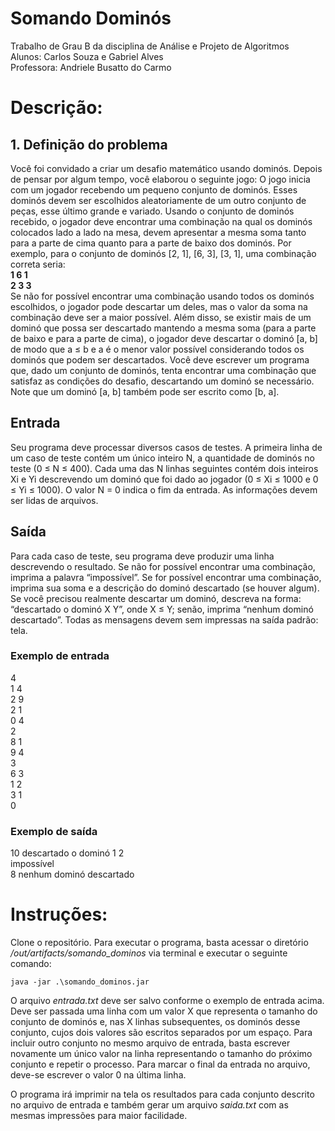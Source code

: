 # Somando Dominós
Trabalho de Grau B da disciplina de Análise e Projeto de Algoritmos  
Alunos: Carlos Souza e Gabriel Alves  
Professora: Andriele Busatto do Carmo  

# Descrição: 
## 1. Definição do problema
Você foi convidado a criar um desafio matemático usando dominós. Depois de
pensar por algum tempo, você elaborou o seguinte jogo:
O jogo inicia com um jogador recebendo um pequeno conjunto de dominós.
Esses dominós devem ser escolhidos aleatoriamente de um outro conjunto de
peças, esse último grande e variado. Usando o conjunto de dominós recebido, o
jogador deve encontrar uma combinação na qual os dominós colocados lado a lado
na mesa, devem apresentar a mesma soma tanto para a parte de cima quanto para
a parte de baixo dos dominós. Por exemplo, para o conjunto de dominós [2, 1], [6,
3], [3, 1], uma combinação correta seria:  
**1 6 1**  
**2 3 3**    
Se não for possível encontrar uma combinação usando todos os dominós
escolhidos, o jogador pode descartar um deles, mas o valor da soma na
combinação deve ser a maior possível. Além disso, se existir mais de um dominó
que possa ser descartado mantendo a mesma soma (para a parte de baixo e para a
parte de cima), o jogador deve descartar o dominó [a, b] de modo que a ≤ b e a é o
menor valor possível considerando todos os dominós que podem ser descartados.
Você deve escrever um programa que, dado um conjunto de dominós, tenta
encontrar uma combinação que satisfaz as condições do desafio, descartando um
dominó se necessário. Note que um dominó [a, b] também pode ser escrito como
[b, a].
## Entrada
Seu programa deve processar diversos casos de testes. A primeira linha de um caso
de teste contém um único inteiro N, a quantidade de dominós no teste (0 ≤ N ≤ 400).
Cada uma das N linhas seguintes contém dois inteiros Xi e Yi descrevendo um
dominó que foi dado ao jogador (0 ≤ Xi ≤ 1000 e 0 ≤ Yi ≤ 1000). O valor N = 0 indica
o fim da entrada. As informações devem ser lidas de arquivos.
## Saída
Para cada caso de teste, seu programa deve produzir uma linha descrevendo o
resultado. Se não for possível encontrar uma combinação, imprima a palavra
“impossível”. Se for possível encontrar uma combinação, imprima sua soma e a
descrição do dominó descartado (se houver algum). Se você precisou realmente
descartar um dominó, descreva na forma: “descartado o dominó X Y”, onde X ≤ Y;
senão, imprima “nenhum dominó descartado”. Todas as mensagens devem sem
impressas na saída padrão: tela.  
### Exemplo de entrada  
4  
1 4  
2 9  
2 1  
0 4  
2  
8 1  
9 4  
3  
6 3  
1 2  
3 1  
0  
### Exemplo de saída
10 descartado o dominó 1 2  
impossível  
8 nenhum dominó descartado  

# Instruções: 
Clone o repositório. Para executar o programa, basta acessar o diretório */out/artifacts/somando_dominos* via terminal e executar o seguinte comando:

`java -jar .\somando_dominos.jar`


O arquivo *entrada.txt* deve ser salvo conforme o exemplo de entrada acima. Deve ser passada uma linha com um valor X que representa o tamanho do conjunto de dominós e, nas X linhas subsequentes, os dominós desse conjunto, cujos dois valores são escritos separados por um espaço. Para incluir outro conjunto no mesmo arquivo de entrada, basta escrever novamente um único valor na linha representando o tamanho do próximo conjunto e repetir o processo. Para marcar o final da entrada no arquivo, deve-se escrever o valor 0 na última linha.

O programa irá imprimir na tela os resultados para cada conjunto descrito no arquivo de entrada e também gerar um arquivo *saida.txt* com as mesmas impressões para maior facilidade.
